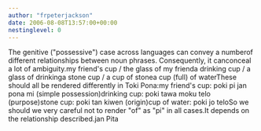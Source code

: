```yaml
---
author: "frpeterjackson"
date: 2006-08-08T13:57:00+00:00
nestinglevel: 0
---
```

The genitive ("possessive") case across languages can convey a numberof different relationships between noun phrases. Consequently, it canconceal a lot of ambiguity.my friend's cup / the glass of my frienda drinking cup / a glass of drinkinga stone cup / a cup of stonea cup (full) of waterThese should all be rendered differently in Toki Pona:my friend's cup: poki pi jan pona mi (simple possession)drinking cup: poki tawa moku telo (purpose)stone cup: poki tan kiwen (origin)cup of water: poki jo teloSo we should we very careful not to render "of" as "pi" in all cases.It depends on the relationship described.jan Pita